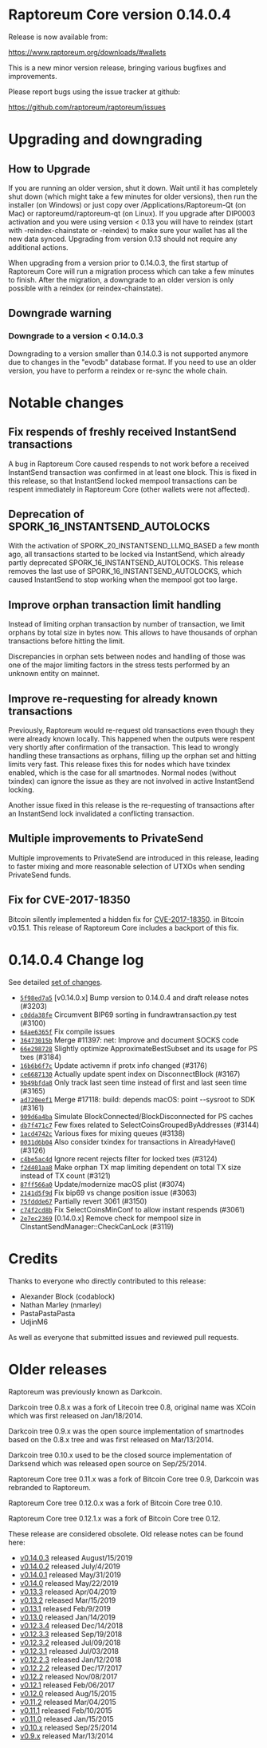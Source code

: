 Raptoreum Core version 0.14.0.4
==========================

Release is now available from:

  <https://www.raptoreum.org/downloads/#wallets>

This is a new minor version release, bringing various bugfixes and improvements.

Please report bugs using the issue tracker at github:

  <https://github.com/raptoreum/raptoreum/issues>


Upgrading and downgrading
=========================

How to Upgrade
--------------

If you are running an older version, shut it down. Wait until it has completely
shut down (which might take a few minutes for older versions), then run the
installer (on Windows) or just copy over /Applications/Raptoreum-Qt (on Mac) or
raptoreumd/raptoreum-qt (on Linux). If you upgrade after DIP0003 activation and you were
using version < 0.13 you will have to reindex (start with -reindex-chainstate
or -reindex) to make sure your wallet has all the new data synced. Upgrading from
version 0.13 should not require any additional actions.

When upgrading from a version prior to 0.14.0.3, the
first startup of Raptoreum Core will run a migration process which can take a few minutes
to finish. After the migration, a downgrade to an older version is only possible with
a reindex (or reindex-chainstate).

Downgrade warning
-----------------

### Downgrade to a version < 0.14.0.3

Downgrading to a version smaller than 0.14.0.3 is not supported anymore due to changes
in the "evodb" database format. If you need to use an older version, you have to perform
a reindex or re-sync the whole chain.

Notable changes
===============

Fix respends of freshly received InstantSend transactions
---------------------------------------------------------

A bug in Raptoreum Core caused respends to not work before a received InstantSend transaction was confirmed in at least
one block. This is fixed in this release, so that InstantSend locked mempool transactions can be
respent immediately in Raptoreum Core (other wallets were not affected).

Deprecation of SPORK_16_INSTANTSEND_AUTOLOCKS
---------------------------------------------

With the activation of SPORK_20_INSTANTSEND_LLMQ_BASED a few month ago, all transactions started to be locked via
InstantSend, which already partly deprecated SPORK_16_INSTANTSEND_AUTOLOCKS. This release removes the last use
of SPORK_16_INSTANTSEND_AUTOLOCKS, which caused InstantSend to stop working when the mempool got too large.

Improve orphan transaction limit handling
-----------------------------------------

Instead of limiting orphan transaction by number of transaction, we limit orphans by total size in bytes
now. This allows to have thousands of orphan transactions before hitting the limit.

Discrepancies in orphan sets between nodes and handling of those was one of the major limiting factors in
the stress tests performed by an unknown entity on mainnet.

Improve re-requesting for already known transactions
----------------------------------------------------

Previously, Raptoreum would re-request old transactions even though they were already known locally. This
happened when the outputs were respent very shortly after confirmation of the transaction. This lead to
wrongly handling these transactions as orphans, filling up the orphan set and hitting limits very fast.
This release fixes this for nodes which have txindex enabled, which is the case for all smartnodes. Normal
nodes (without txindex) can ignore the issue as they are not involved in active InstantSend locking.

Another issue fixed in this release is the re-requesting of transactions after an InstantSend lock invalidated
a conflicting transaction.

Multiple improvements to PrivateSend
------------------------------------

Multiple improvements to PrivateSend are introduced in this release, leading to faster mixing and more
reasonable selection of UTXOs when sending PrivateSend funds.

Fix for CVE-2017-18350
----------------------

Bitcoin silently implemented a hidden fix for [CVE-2017-18350](https://lists.linuxfoundation.org/pipermail/bitcoin-dev/2019-November/017453.html).
in Bitcoin v0.15.1. This release of Raptoreum Core includes a backport of this fix.


0.14.0.4 Change log
===================

See detailed [set of changes](https://github.com/raptoreum/raptoreum/compare/v0.14.0.3...raptoreum:v0.14.0.4).

- [`5f98ed7a5`](https://github.com/raptoreum/raptoreum/commit/5f98ed7a5) [v0.14.0.x] Bump version to 0.14.0.4 and draft release notes (#3203)
- [`c0dda38fe`](https://github.com/raptoreum/raptoreum/commit/c0dda38fe) Circumvent BIP69 sorting in fundrawtransaction.py test (#3100)
- [`64ae6365f`](https://github.com/raptoreum/raptoreum/commit/64ae6365f) Fix compile issues
- [`36473015b`](https://github.com/raptoreum/raptoreum/commit/36473015b) Merge #11397: net: Improve and document SOCKS code
- [`66e298728`](https://github.com/raptoreum/raptoreum/commit/66e298728) Slightly optimize ApproximateBestSubset and its usage for PS txes (#3184)
- [`16b6b6f7c`](https://github.com/raptoreum/raptoreum/commit/16b6b6f7c) Update activemn if protx info changed (#3176)
- [`ce6687130`](https://github.com/raptoreum/raptoreum/commit/ce6687130) Actually update spent index on DisconnectBlock (#3167)
- [`9b49bfda8`](https://github.com/raptoreum/raptoreum/commit/9b49bfda8) Only track last seen time instead of first and last seen time (#3165)
- [`ad720eef1`](https://github.com/raptoreum/raptoreum/commit/ad720eef1) Merge #17118: build: depends macOS: point --sysroot to SDK (#3161)
- [`909d6a4ba`](https://github.com/raptoreum/raptoreum/commit/909d6a4ba) Simulate BlockConnected/BlockDisconnected for PS caches
- [`db7f471c7`](https://github.com/raptoreum/raptoreum/commit/db7f471c7) Few fixes related to SelectCoinsGroupedByAddresses (#3144)
- [`1acd4742c`](https://github.com/raptoreum/raptoreum/commit/1acd4742c) Various fixes for mixing queues (#3138)
- [`0031d6b04`](https://github.com/raptoreum/raptoreum/commit/0031d6b04) Also consider txindex for transactions in AlreadyHave() (#3126)
- [`c4be5ac4d`](https://github.com/raptoreum/raptoreum/commit/c4be5ac4d) Ignore recent rejects filter for locked txes (#3124)
- [`f2d401aa8`](https://github.com/raptoreum/raptoreum/commit/f2d401aa8) Make orphan TX map limiting dependent on total TX size instead of TX count (#3121)
- [`87ff566a0`](https://github.com/raptoreum/raptoreum/commit/87ff566a0) Update/modernize macOS plist (#3074)
- [`2141d5f9d`](https://github.com/raptoreum/raptoreum/commit/2141d5f9d) Fix bip69 vs change position issue (#3063)
- [`75fddde67`](https://github.com/raptoreum/raptoreum/commit/75fddde67) Partially revert 3061 (#3150)
- [`c74f2cd8b`](https://github.com/raptoreum/raptoreum/commit/c74f2cd8b) Fix SelectCoinsMinConf to allow instant respends (#3061)
- [`2e7ec2369`](https://github.com/raptoreum/raptoreum/commit/2e7ec2369) [0.14.0.x] Remove check for mempool size in CInstantSendManager::CheckCanLock (#3119)

Credits
=======

Thanks to everyone who directly contributed to this release:

- Alexander Block (codablock)
- Nathan Marley (nmarley)
- PastaPastaPasta
- UdjinM6

As well as everyone that submitted issues and reviewed pull requests.

Older releases
==============

Raptoreum was previously known as Darkcoin.

Darkcoin tree 0.8.x was a fork of Litecoin tree 0.8, original name was XCoin
which was first released on Jan/18/2014.

Darkcoin tree 0.9.x was the open source implementation of smartnodes based on
the 0.8.x tree and was first released on Mar/13/2014.

Darkcoin tree 0.10.x used to be the closed source implementation of Darksend
which was released open source on Sep/25/2014.

Raptoreum Core tree 0.11.x was a fork of Bitcoin Core tree 0.9,
Darkcoin was rebranded to Raptoreum.

Raptoreum Core tree 0.12.0.x was a fork of Bitcoin Core tree 0.10.

Raptoreum Core tree 0.12.1.x was a fork of Bitcoin Core tree 0.12.

These release are considered obsolete. Old release notes can be found here:

- [v0.14.0.3](https://github.com/raptoreum/raptoreum/blob/master/doc/release-notes/raptoreum/release-notes-0.14.0.3.md) released August/15/2019
- [v0.14.0.2](https://github.com/raptoreum/raptoreum/blob/master/doc/release-notes/raptoreum/release-notes-0.14.0.2.md) released July/4/2019
- [v0.14.0.1](https://github.com/raptoreum/raptoreum/blob/master/doc/release-notes/raptoreum/release-notes-0.14.0.1.md) released May/31/2019
- [v0.14.0](https://github.com/raptoreum/raptoreum/blob/master/doc/release-notes/raptoreum/release-notes-0.14.0.md) released May/22/2019
- [v0.13.3](https://github.com/raptoreum/raptoreum/blob/master/doc/release-notes/raptoreum/release-notes-0.13.3.md) released Apr/04/2019
- [v0.13.2](https://github.com/raptoreum/raptoreum/blob/master/doc/release-notes/raptoreum/release-notes-0.13.2.md) released Mar/15/2019
- [v0.13.1](https://github.com/raptoreum/raptoreum/blob/master/doc/release-notes/raptoreum/release-notes-0.13.1.md) released Feb/9/2019
- [v0.13.0](https://github.com/raptoreum/raptoreum/blob/master/doc/release-notes/raptoreum/release-notes-0.13.0.md) released Jan/14/2019
- [v0.12.3.4](https://github.com/raptoreum/raptoreum/blob/master/doc/release-notes/raptoreum/release-notes-0.12.3.4.md) released Dec/14/2018
- [v0.12.3.3](https://github.com/raptoreum/raptoreum/blob/master/doc/release-notes/raptoreum/release-notes-0.12.3.3.md) released Sep/19/2018
- [v0.12.3.2](https://github.com/raptoreum/raptoreum/blob/master/doc/release-notes/raptoreum/release-notes-0.12.3.2.md) released Jul/09/2018
- [v0.12.3.1](https://github.com/raptoreum/raptoreum/blob/master/doc/release-notes/raptoreum/release-notes-0.12.3.1.md) released Jul/03/2018
- [v0.12.2.3](https://github.com/raptoreum/raptoreum/blob/master/doc/release-notes/raptoreum/release-notes-0.12.2.3.md) released Jan/12/2018
- [v0.12.2.2](https://github.com/raptoreum/raptoreum/blob/master/doc/release-notes/raptoreum/release-notes-0.12.2.2.md) released Dec/17/2017
- [v0.12.2](https://github.com/raptoreum/raptoreum/blob/master/doc/release-notes/raptoreum/release-notes-0.12.2.md) released Nov/08/2017
- [v0.12.1](https://github.com/raptoreum/raptoreum/blob/master/doc/release-notes/raptoreum/release-notes-0.12.1.md) released Feb/06/2017
- [v0.12.0](https://github.com/raptoreum/raptoreum/blob/master/doc/release-notes/raptoreum/release-notes-0.12.0.md) released Aug/15/2015
- [v0.11.2](https://github.com/raptoreum/raptoreum/blob/master/doc/release-notes/raptoreum/release-notes-0.11.2.md) released Mar/04/2015
- [v0.11.1](https://github.com/raptoreum/raptoreum/blob/master/doc/release-notes/raptoreum/release-notes-0.11.1.md) released Feb/10/2015
- [v0.11.0](https://github.com/raptoreum/raptoreum/blob/master/doc/release-notes/raptoreum/release-notes-0.11.0.md) released Jan/15/2015
- [v0.10.x](https://github.com/raptoreum/raptoreum/blob/master/doc/release-notes/raptoreum/release-notes-0.10.0.md) released Sep/25/2014
- [v0.9.x](https://github.com/raptoreum/raptoreum/blob/master/doc/release-notes/raptoreum/release-notes-0.9.0.md) released Mar/13/2014

